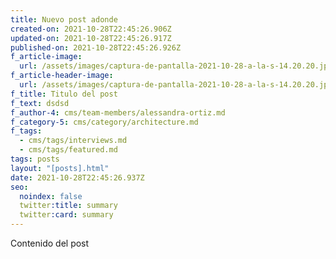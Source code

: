 ```yaml
---
title: Nuevo post adonde
created-on: 2021-10-28T22:45:26.906Z
updated-on: 2021-10-28T22:45:26.917Z
published-on: 2021-10-28T22:45:26.926Z
f_article-image:
  url: /assets/images/captura-de-pantalla-2021-10-28-a-la-s-14.20.20.jpg
f_article-header-image:
  url: /assets/images/captura-de-pantalla-2021-10-28-a-la-s-14.20.20.jpg
f_title: Titulo del post
f_text: dsdsd
f_author-4: cms/team-members/alessandra-ortiz.md
f_category-5: cms/category/architecture.md
f_tags:
  - cms/tags/interviews.md
  - cms/tags/featured.md
tags: posts
layout: "[posts].html"
date: 2021-10-28T22:45:26.937Z
seo:
  noindex: false
  twitter:title: summary
  twitter:card: summary
---
```

Contenido del post